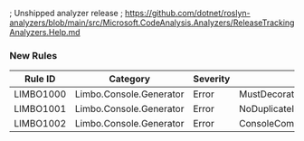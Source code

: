 ﻿; Unshipped analyzer release
; https://github.com/dotnet/roslyn-analyzers/blob/main/src/Microsoft.CodeAnalysis.Analyzers/ReleaseTrackingAnalyzers.Help.md

### New Rules

Rule ID | Category | Severity | Notes
--------|----------|----------|-------
LIMBO1000 | Limbo.Console.Generator | Error | MustDecorateAConsoleCommand
LIMBO1001 | Limbo.Console.Generator | Error | NoDuplicateIndices
LIMBO1002 | Limbo.Console.Generator | Error | ConsoleCommandGenerator